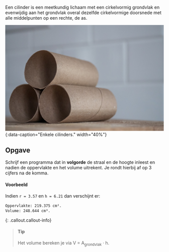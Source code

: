Een cilinder is een meetkundig lichaam met een cirkelvormig grondvlak en evenwijdig aan het grondvlak overal dezelfde cirkelvormige doorsnede met alle middelpunten op een rechte, de as.

![Enkele cilinders.](media/jessica-lewis.jpg "Foto door Jessica Lewis op Unsplash."){:data-caption="Enkele cilinders." width="40%"}

## Opgave
Schrijf een programma dat in **volgorde** de straal en de hoogte inleest en nadien de oppervlakte en het volume uitrekent. Je rondt hierbij af op 3 cijfers na de komma.

#### Voorbeeld
Indien `r = 3.57` en `h = 6.21` dan verschijnt er:
```
Oppervlakte: 219.375 cm².
Volume: 248.644 cm³.
```

{: .callout.callout-info}
>#### Tip
> Het volume bereken je via V = A<sub>grondvlak</sub> · h.
